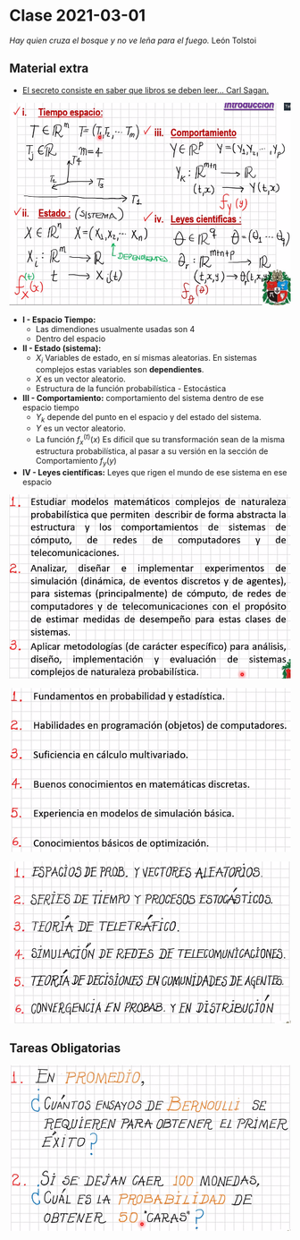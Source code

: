 # Clase 2021-03-01

*Hay quien cruza el bosque y no ve leña para el fuego.* León Tolstoi

## Material extra

- [El secreto consiste en saber que libros se deben leer... Carl Sagan.](https://www.youtube.com/watch?v=MwM-odsJ-18)


![Introducción](images/0000.png)

- **I - Espacio Tiempo:**
  - Las dimendiones usualmente usadas son 4
  - Dentro del espacio
- **II - Estado (sistema):**
  - $X_i$ Variables de estado, en sí mismas aleatorias. En sistemas complejos estas variables son **dependientes**.
  - $X$ es un vector aleatorio.
  - Estructura de la función probabilística - Estocástica
- **III - Comportamiento:** comportamiento del sistema dentro de ese espacio tiempo
  - $Y_k$ depende del punto en el espacio y del estado del sistema.
  - $Y$ es un vector aleatorio.
  - La función $f_x^{(t)}(x)$ Es dificil que su transformación sean de la misma estructura probabilística, al pasar a su versión en la sección de Comportamiento $f_y(y)$
- **IV - Leyes científicas:** Leyes que rigen el mundo de ese sistema en ese espacio

![Objetivos del curso](images/0001.png)

![Pre-Requisistos](images/0002.png)

![Contenido del Curso](images/0003.png)

## Tareas Obligatorias

![Tareas Obligatorias](images/0004.png)